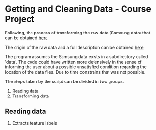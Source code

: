 # Getting and Cleaning Data - Course Project

Following, the process of transforming the raw data (Samsung data)
that can be obtained [here](https://d396qusza40orc.cloudfront.net/getdata%2Fprojectfiles%2FUCI%20HAR%20Dataset.zip)

The origin of the raw data and a full description can be obtained
[here](http://archive.ics.uci.edu/ml/datasets/Human+Activity+Recognition+Using+Smartphones)

The program assumes the Samsung data exists in a subdirectory called 'data'.
The code could have written more defensively in the sense of informing the
user about a possible unsatisfied condition regarding the location of the 
data files. Due to time constrains that was not possible.

The steps taken by the script can be divided in two groups:

1. Reading data
2. Transforming data

## Reading data
1. Extracts feature labels
